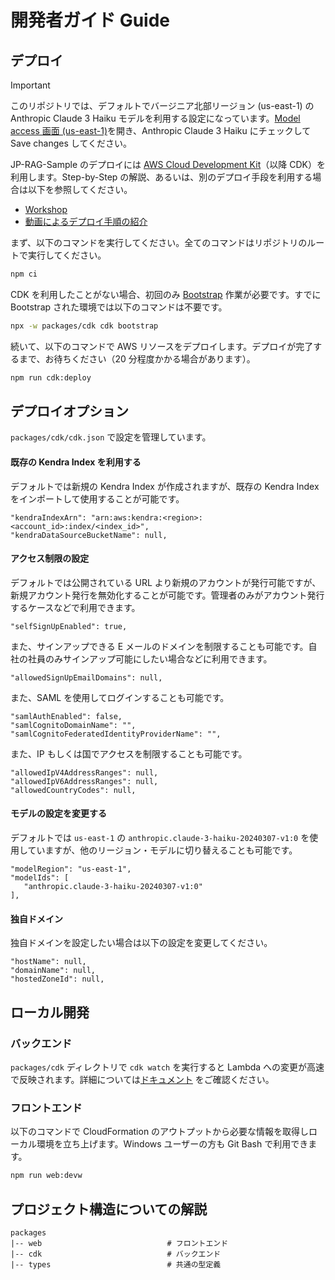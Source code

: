 # 開発者ガイド Guide

## デプロイ

> [!IMPORTANT]
> このリポジトリでは、デフォルトでバージニア北部リージョン (us-east-1) の Anthropic Claude 3 Haiku モデルを利用する設定になっています。[Model access 画面 (us-east-1)](https://us-east-1.console.aws.amazon.com/bedrock/home?region=us-east-1#/modelaccess)を開き、Anthropic Claude 3 Haiku にチェックして Save changes してください。

JP-RAG-Sample のデプロイには [AWS Cloud Development Kit](https://aws.amazon.com/jp/cdk/)（以降 CDK）を利用します。Step-by-Step の解説、あるいは、別のデプロイ手段を利用する場合は以下を参照してください。
- [Workshop](https://catalog.workshops.aws/generative-ai-use-cases-jp)
- [動画によるデプロイ手順の紹介](https://www.youtube.com/watch?v=9sMA17OKP1k)

まず、以下のコマンドを実行してください。全てのコマンドはリポジトリのルートで実行してください。

```bash
npm ci
```

CDK を利用したことがない場合、初回のみ [Bootstrap](https://docs.aws.amazon.com/ja_jp/cdk/v2/guide/bootstrapping.html) 作業が必要です。すでに Bootstrap された環境では以下のコマンドは不要です。

```bash
npx -w packages/cdk cdk bootstrap
```

続いて、以下のコマンドで AWS リソースをデプロイします。デプロイが完了するまで、お待ちください（20 分程度かかる場合があります）。

```bash
npm run cdk:deploy
```

## デプロイオプション

`packages/cdk/cdk.json` で設定を管理しています。

#### 既存の Kendra Index を利用する

デフォルトでは新規の Kendra Index が作成されますが、既存の Kendra Index をインポートして使用することが可能です。

```
"kendraIndexArn": "arn:aws:kendra:<region>:<account_id>:index/<index_id>",
"kendraDataSourceBucketName": null,
```

#### アクセス制限の設定

デフォルトでは公開されている URL より新規のアカウントが発行可能ですが、新規アカウント発行を無効化することが可能です。管理者のみがアカウント発行するケースなどで利用できます。

```
"selfSignUpEnabled": true,
```

また、サインアップできる E メールのドメインを制限することも可能です。自社の社員のみサインアップ可能にしたい場合などに利用できます。

```
"allowedSignUpEmailDomains": null,
```

また、SAML を使用してログインすることも可能です。

```
"samlAuthEnabled": false,
"samlCognitoDomainName": "",
"samlCognitoFederatedIdentityProviderName": "",
```

また、IP もしくは国でアクセスを制限することも可能です。

```
"allowedIpV4AddressRanges": null,
"allowedIpV6AddressRanges": null,
"allowedCountryCodes": null,
```

#### モデルの設定を変更する

デフォルトでは `us-east-1` の `anthropic.claude-3-haiku-20240307-v1:0` を使用していますが、他のリージョン・モデルに切り替えることも可能です。

```
"modelRegion": "us-east-1",
"modelIds": [
   "anthropic.claude-3-haiku-20240307-v1:0"
],
```

#### 独自ドメイン

独自ドメインを設定したい場合は以下の設定を変更してください。

```
"hostName": null,
"domainName": null,
"hostedZoneId": null,
```

## ローカル開発

### バックエンド

`packages/cdk` ディレクトリで `cdk watch` を実行すると Lambda への変更が高速で反映されます。詳細については[ドキュメント](https://cdkworkshop.com/ja/20-typescript/30-hello-cdk/300-cdk-watch.html) をご確認ください。

### フロントエンド

以下のコマンドで CloudFormation のアウトプットから必要な情報を取得しローカル環境を立ち上げます。Windows ユーザーの方も Git Bash で利用できます。

```bash
npm run web:devw
```

## プロジェクト構造についての解説

```
packages
|-- web                            # フロントエンド
|-- cdk                            # バックエンド
|-- types                          # 共通の型定義
```
